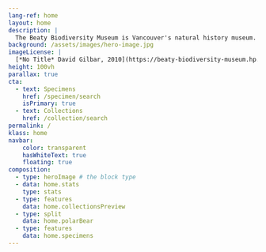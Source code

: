 ```yaml
---
lang-ref: home
layout: home
description: |
  The Beaty Biodiversity Museum is Vancouver's natural history museum. <span data-ajax-url="https://api.gbif.org/v1/occurrence/search?publishingOrg=b542788f-0dc2-4a2b-b652-fceced449591&limit=0">1,883</span> objects across <span data-ajax-url="https://api.gbif.org/v1/grscicoll/collection?institution=c7d5c4da-9590-49c2-b87c-f0e7932611a6">6</span> collections are currently available online, showcasing biodiversity from around the world.
background: /assets/images/hero-image.jpg
imageLicense: |
  [*No Title* David Gilbar, 2010](https://beaty-biodiversity-museum.hp.gbif-staging.org/specimen/search?entity=2571118608) All Rights Reserved, Beaty Biodiversity Museum
height: 100vh
parallax: true
cta:
  - text: Specimens
    href: /specimen/search
    isPrimary: true
  - text: Collections
    href: /collection/search
permalink: /
klass: home
navbar:
    color: transparent
    hasWhiteText: true
    floating: true
composition:
  - type: heroImage # the block type
  - data: home.stats
    type: stats
  - type: features
    data: home.collectionsPreview
  - type: split
    data: home.polarBear
  - type: features
    data: home.specimens
---
```



 



